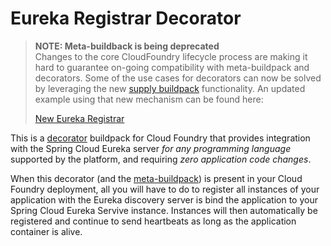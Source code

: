 # Eureka Registrar Decorator

> <b>NOTE: Meta-buildback is being deprecated</b><br/>
> Changes to the core CloudFoundry lifecycle process are making it hard to guarantee
> on-going compatibility with meta-buildpack and decorators. Some of the use cases for
> decorators can now be solved by leveraging the new
> [supply buildpack](https://docs.cloudfoundry.org/buildpacks/understand-buildpacks.html#supply-script)
> functionality. An updated example using that new mechanism can be found here:
>
> [New Eureka Registrar](https://github.com/cf-platform-eng/eureka-registrar-sidecar)

This is a [decorator](https://github.com/cf-platform-eng/meta-buildpack/blob/master/README.md#decorators) buildpack
for Cloud Foundry that provides integration with the Spring Cloud Eureka server *for any programming
language* supported by the platform, and requiring *zero application code changes*.

When this decorator (and the [meta-buildpack](https://github.com/cf-platform-eng/meta-buildpack))
is present in your Cloud Foundry deployment, all you will have to do to register all instances of your
application with the Eureka discovery server is bind the application to your Spring Cloud
Eureka Servive instance. Instances will then automatically be registered and continue to send heartbeats
as long as the application container is alive.


